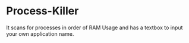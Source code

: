 # Process-Killer
It scans for processes in order of RAM Usage and has a textbox to input your own application name.
<br>
